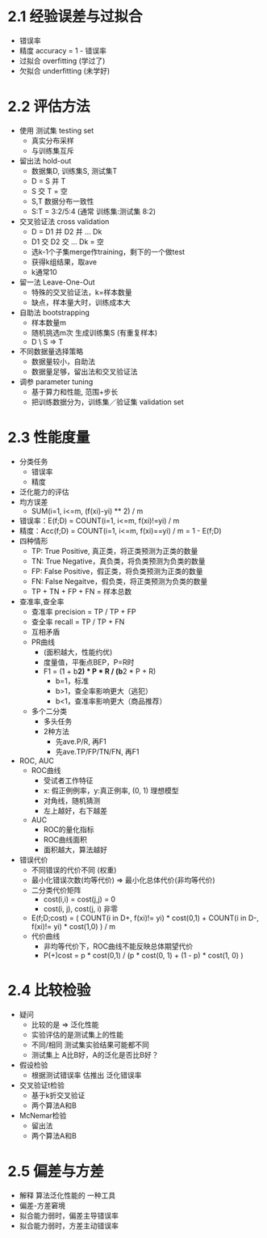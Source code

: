 # 2.1 经验误差与过拟合
* 错误率
* 精度 accuracy = 1 - 错误率
* 过拟合 overfitting (学过了)
* 欠拟合 underfitting (未学好)
# 2.2 评估方法
* 使用 测试集 testing set
  * 真实分布采样
  * 与训练集互斥
* 留出法 hold-out
  * 数据集D, 训练集S, 测试集T
  * D = S 并 T
  * S 交 T = 空
  * S,T 数据分布一致性
  * S:T = 3:2/5:4 (通常 训练集:测试集 8:2)
* 交叉验证法 cross validation
  * D = D1 并 D2 并 ... Dk
  * D1 交 D2 交 ... Dk = 空
  * 选k-1个子集merge作training，剩下的一个做test
  * 获得k组结果，取ave
  * k通常10
* 留一法 Leave-One-Out
  * 特殊的交叉验证法，k=样本数量
  * 缺点，样本量大时，训练成本大
* 自助法 bootstrapping
  * 样本数量m
  * 随机挑选m次 生成训练集S (有重复样本)
  * D \ S => T
* 不同数据量选择策略
  * 数据量较小，自助法
  * 数据量足够，留出法和交叉验证法
* 调参 parameter tuning
  * 基于算力和性能, 范围+步长
  * 把训练数据分为，训练集／验证集 validation set

# 2.3 性能度量
* 分类任务
  * 错误率
  * 精度
* 泛化能力的评估
* 均方误差
  * SUM(i=1, i<=m, (f(xi)-yi) ** 2) / m
* 错误率：E(f;D) = COUNT(i=1, i<=m, f(xi)!=yi) / m
* 精度：Acc(f;D) = COUNT(i=1, i<=m, f(xi)==yi) / m = 1 - E(f;D)
* 四种情形
  * TP: True Positive, 真正类，将正类预测为正类的数量
  * TN: True Negative，真负类，将负类预测为负类的数量
  * FP: False Positive，假正类，将负类预测为正类的数量
  * FN: False Negaitve，假负类，将正类预测为负类的数量
  * TP + TN + FP + FN = 样本总数
* 查准率,查全率
  * 查准率 precision = TP / TP + FP 
  * 查全率 recall = TP / TP + FN
  * 互相矛盾
  * PR曲线
    * (面积越大，性能约优)
    * 度量值，平衡点BEP，P=R时
    * F1 = (1 + b**2) * P * R / (b**2 * P + R)
      * b=1，标准
      * b>1，查全率影响更大（逃犯）
      * b<1，查准率影响更大（商品推荐）
  * 多个二分类
    * 多头任务
    * 2种方法
      * 先ave.P/R, 再F1
      * 先ave.TP/FP/TN/FN, 再F1
* ROC, AUC
  * ROC曲线
    * 受试者工作特征
    * x: 假正例例率，y:真正例率, (0, 1) 理想模型
    * 对角线，随机猜测
    * 左上越好，右下越差
  * AUC
    * ROC的量化指标
    * ROC曲线面积
    * 面积越大，算法越好
* 错误代价
  * 不同错误的代价不同 (权重)
  * 最小化错误次数(均等代价) => 最小化总体代价(非均等代价)
  * 二分类代价矩阵
    * cost(i,i) = cost(j,j) = 0
    * cost(i, j), cost(j, i) 非零
  * E(f;D;cost) = ( COUNT(i in D+, f(xi)!= yi) * cost(0,1) + COUNT(i in D-, f(xi)!= yi) * cost(1,0) ) / m
  * 代价曲线
    * 非均等代价下，ROC曲线不能反映总体期望代价
    * P(+)cost = p * cost(0,1) / (p * cost(0, 1) + (1 - p) * cost(1, 0) )

# 2.4 比较检验
* 疑问
  * 比较的是 => 泛化性能
  * 实验评估的是测试集上的性能
  * 不同/相同 测试集实验结果可能都不同
  * 测试集上 A比B好，A的泛化是否比B好？
* 假设检验
  * 根据测试错误率 估推出 泛化错误率
* 交叉验证t检验
  * 基于k折交叉验证
  * 两个算法A和B
* McNemar检验
  * 留出法
  * 两个算法A和B

# 2.5 偏差与方差
* 解释 算法泛化性能的 一种工具
* 偏差-方差窘境
* 拟合能力弱时，偏差主导错误率
* 拟合能力弱时，方差主动错误率